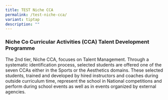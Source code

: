 ```yaml
---
title: TEST Niche CCA
permalink: /test-niche-cca/
variant: tiptap
description: ""
---
```

<h3>Niche Co Curricular Activities (CCA) Talent Development Programme</h3>
<p></p>
<p>The 2nd tier, Niche CCA, focuses on Talent Management. Through a systematic
identification process, selected students are offered one of the seven
CCAs either in the Sports or the Aesthetics domains. These selected students,
trained and developed by hired instructors and coaches during outside curriculum
time, represent the school in National competitions and perform during
school events as well as in events organized by external agencies.</p>